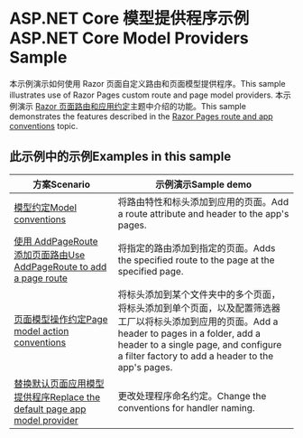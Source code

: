 # <a name="aspnet-core-model-providers-sample"></a><span data-ttu-id="47a4d-101">ASP.NET Core 模型提供程序示例</span><span class="sxs-lookup"><span data-stu-id="47a4d-101">ASP.NET Core Model Providers Sample</span></span>

<span data-ttu-id="47a4d-102">本示例演示如何使用 Razor 页面自定义路由和页面模型提供程序。</span><span class="sxs-lookup"><span data-stu-id="47a4d-102">This sample illustrates use of Razor Pages custom route and page model providers.</span></span> <span data-ttu-id="47a4d-103">本示例演示 [Razor 页面路由和应用约定](https://docs.microsoft.com/aspnet/core/razor-pages/razor-pages-convention-features)主题中介绍的功能。</span><span class="sxs-lookup"><span data-stu-id="47a4d-103">This sample demonstrates the features described in the [Razor Pages route and app conventions](https://docs.microsoft.com/aspnet/core/razor-pages/razor-pages-convention-features) topic.</span></span>

## <a name="examples-in-this-sample"></a><span data-ttu-id="47a4d-104">此示例中的示例</span><span class="sxs-lookup"><span data-stu-id="47a4d-104">Examples in this sample</span></span>

| <span data-ttu-id="47a4d-105">方案</span><span class="sxs-lookup"><span data-stu-id="47a4d-105">Scenario</span></span> | <span data-ttu-id="47a4d-106">示例演示</span><span class="sxs-lookup"><span data-stu-id="47a4d-106">Sample demo</span></span> |
| -------- | ----------- |
| [<span data-ttu-id="47a4d-107">模型约定</span><span class="sxs-lookup"><span data-stu-id="47a4d-107">Model conventions</span></span>](https://docs.microsoft.com/aspnet/core/razor-pages/razor-pages-conventions#model-conventions) | <span data-ttu-id="47a4d-108">将路由特性和标头添加到应用的页面。</span><span class="sxs-lookup"><span data-stu-id="47a4d-108">Add a route attribute and header to the app's pages.</span></span> |
| [<span data-ttu-id="47a4d-109">使用 AddPageRoute 添加页面路由</span><span class="sxs-lookup"><span data-stu-id="47a4d-109">Use AddPageRoute to add a page route</span></span>](https://docs.microsoft.com/aspnet/core/razor-pages/razor-pages-conventions#configure-a-page-route) | <span data-ttu-id="47a4d-110">将指定的路由添加到指定的页面。</span><span class="sxs-lookup"><span data-stu-id="47a4d-110">Adds the specified route to the page at the specified page.</span></span> |
| [<span data-ttu-id="47a4d-111">页面模型操作约定</span><span class="sxs-lookup"><span data-stu-id="47a4d-111">Page model action conventions</span></span>](https://docs.microsoft.com/aspnet/core/razor-pages/razor-pages-conventions#page-model-action-conventions) | <span data-ttu-id="47a4d-112">将标头添加到某个文件夹中的多个页面，将标头添加到单个页面，以及配置筛选器工厂以将标头添加到应用的页面。</span><span class="sxs-lookup"><span data-stu-id="47a4d-112">Add a header to pages in a folder, add a header to a single page, and configure a filter factory to add a header to the app's pages.</span></span> |
| [<span data-ttu-id="47a4d-113">替换默认页面应用模型提供程序</span><span class="sxs-lookup"><span data-stu-id="47a4d-113">Replace the default page app model provider</span></span>](https://docs.microsoft.com/aspnet/core/razor-pages/razor-pages-conventions#replace-the-default-page-app-model-provider) | <span data-ttu-id="47a4d-114">更改处理程序命名约定。</span><span class="sxs-lookup"><span data-stu-id="47a4d-114">Change the conventions for handler naming.</span></span> |
